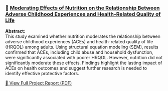 ### 🥗 [Moderating Effects of Nutrition on the Relationship Between Adverse Childhood Experiences and Health-Related Quality of Life](https://github.com/Carley589/Moderating-Effects-of-Nutrition)

**Abstract:**  
This study examined whether nutrition moderates the relationship between adverse childhood experiences (ACEs) and health-related quality of life (HRQOL) among adults. Using structural equation modeling (SEM), results confirmed that ACEs, including child abuse and household dysfunction, were significantly associated with poorer HRQOL. However, nutrition did not significantly moderate these effects. Findings highlight the lasting impact of ACEs on health outcomes and suggest further research is needed to identify effective protective factors.

[📄 View Full Project Report (PDF)](Nutrition-ACE-Qual%20of%20Life-SEM.pdf)
